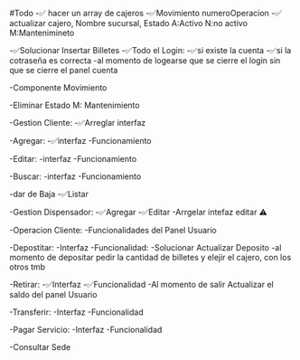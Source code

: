 #Todo
-✅ hacer un array de cajeros
-✅Movimiento numeroOperacion
-✅ actualizar cajero, Nombre sucursal, Estado A:Activo N:no activo M:Mantenimineto

-✅Solucionar Insertar Billetes
-✅Todo el Login:
-✅si existe la cuenta
-✅si la cotraseña es correcta
-al momento de logearse que se cierre el login sin que se cierre el panel cuenta

-Componente Movimiento

-Eliminar Estado M: Mantenimiento

-Gestion Cliente:
-✅Arreglar interfaz

-Agregar:
-✅interfaz
-Funcionamiento

-Editar:
-interfaz
-Funcionamiento

-Buscar:
-interfaz
-Funcionamiento

-dar de Baja
-✅Listar

-Gestion Dispensador:
-✅Agregar
-✅Editar
-Arrgelar intefaz editar ⚠️

-Operacion Cliente:
-Funcionalidades del Panel Usuario

-Depostitar:
-Interfaz
-Funcionalidad:
-Solucionar Actualizar Deposito
-al momento de depositar pedir la cantidad de billetes y elejir el cajero, con los otros tmb

-Retirar:
-✅Interfaz
-✅Funcionalidad
-Al momento de salir Actualizar el saldo del panel Usuario

-Transferir:
-Interfaz
-Funcionalidad

-Pagar Servicio:
-Interfaz
-Funcionalidad

-Consultar Sede
